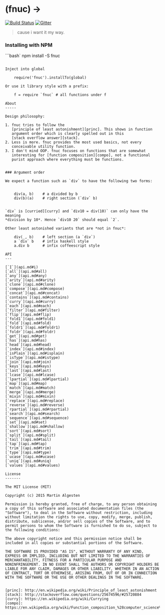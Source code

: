 (fnuc) ->
=========

[![Build Status](https://travis-ci.org/algesten/fnuc.svg)](https://travis-ci.org/algesten/fnuc) [![Gitter](https://badges.gitter.im/Join%20Chat.svg)](https://gitter.im/algesten/fnuc)

> cause i want it my way.

### Installing with NPM

```bash`
npm install -S fnuc
```

Inject into global

    require('fnuc').installTo(global)

Or use it library style with a prefix:

    f = require `fnuc` # all functions under f

About
-----

Design philosophy:

1. fnuc tries to follow the
   [principle of least astonishment][princ]. This shows in function
   argument order which is clearly spelled out in this
   [stack overflow answer][stack].
2. Less is more. fnuc provides the most used basics, not every
   conceivable utility function.
3. I don't mind OOP. fnuc focuses on functions that are somewhat
   interesting for [function composition][compo], not a functional
   purist approach where everything must be functions.


### Argument order

We expect a function such as `div` to have the following two forms:


    div(a, b)    # a divided by b
    div(b)(a)    # right section (`div` b)


`div` is [curried][curry] and `div10 = div(10)` can only have the meaning
*division by 10*. Hence `div10 20` should equal `2`.

Other least astonished variants that are *not in fnuc*:

    div(_, b)    # left section (a `div`)
    a `div` b    # infix haskell style
    a.div b      # infix coffeescript style

API
---

[`I`](api.md#i)
[`all`](api.md#all)
[`any`](api.md#any)
[`arity`](api.md#arity)
[`clone`](api.md#clone)
[`compose`](api.md#compose)
[`concat`](api.md#concat)
[`contains`](api.md#contains)
[`curry`](api.md#curry)
[`each`](api.md#each)
[`filter`](api.md#filter)
[`flip`](api.md#flip)
[`fold1`](api.md#fold1)
[`fold`](api.md#fold)
[`foldr1`](api.md#foldr1)
[`foldr`](api.md#foldr)
[`get`](api.md#get)
[`has`](api.md#has)
[`head`](api.md#head)
[`index`](api.md#index)
[`isPlain`](api.md#isplain)
[`isType`](api.md#istype)
[`join`](api.md#join)
[`keys`](api.md#keys)
[`last`](api.md#last)
[`lcase`](api.md#lcase)
[`lpartial`](api.md#lpartial)
[`map`](api.md#map)
[`match`](api.md#match)
[`merge`](api.md#merge)
[`mixin`](api.md#mixin)
[`replace`](api.md#replace)
[`reverse`](api.md#reverse)
[`rpartial`](api.md#rpartial)
[`search`](api.md#search)
[`sequence`](api.md#sequence)
[`set`](api.md#set)
[`shallow`](api.md#shallow)
[`sort`](api.md#sort)
[`split`](api.md#split)
[`tail`](api.md#tail)
[`tap`](api.md#tap)
[`trim`](api.md#trim)
[`type`](api.md#type)
[`ucase`](api.md#ucase)
[`uniq`](api.md#uniq)
[`values`](api.md#values)

License
-------

The MIT License (MIT)

Copyright (c) 2015 Martin Algesten

Permission is hereby granted, free of charge, to any person obtaining
a copy of this software and associated documentation files (the
"Software"), to deal in the Software without restriction, including
without limitation the rights to use, copy, modify, merge, publish,
distribute, sublicense, and/or sell copies of the Software, and to
permit persons to whom the Software is furnished to do so, subject to
the following conditions:

The above copyright notice and this permission notice shall be
included in all copies or substantial portions of the Software.

THE SOFTWARE IS PROVIDED "AS IS", WITHOUT WARRANTY OF ANY KIND,
EXPRESS OR IMPLIED, INCLUDING BUT NOT LIMITED TO THE WARRANTIES OF
MERCHANTABILITY, FITNESS FOR A PARTICULAR PURPOSE AND
NONINFRINGEMENT. IN NO EVENT SHALL THE AUTHORS OR COPYRIGHT HOLDERS BE
LIABLE FOR ANY CLAIM, DAMAGES OR OTHER LIABILITY, WHETHER IN AN ACTION
OF CONTRACT, TORT OR OTHERWISE, ARISING FROM, OUT OF OR IN CONNECTION
WITH THE SOFTWARE OR THE USE OR OTHER DEALINGS IN THE SOFTWARE.


[princ]: http://en.wikipedia.org/wiki/Principle_of_least_astonishment
[stack]: http://stackoverflow.com/questions/25674596/#25720884
[curry]: https://en.wikipedia.org/wiki/Currying
[compo]: https://en.wikipedia.org/wiki/Function_composition_%28computer_science%29
